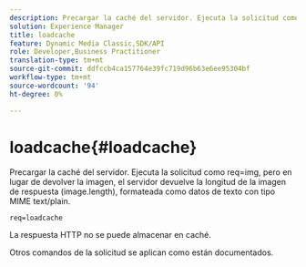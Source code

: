 ```yaml
---
description: Precargar la caché del servidor. Ejecuta la solicitud como req=img, pero en lugar de devolver la imagen, el servidor devuelve la longitud de la imagen de respuesta (image.length), formateada como datos de texto con tipo MIME text/plain.
solution: Experience Manager
title: loadcache
feature: Dynamic Media Classic,SDK/API
role: Developer,Business Practitioner
translation-type: tm+mt
source-git-commit: ddfccb4ca157764e39fc719d96b63e6ee95304bf
workflow-type: tm+mt
source-wordcount: '94'
ht-degree: 0%

---
```



# loadcache{#loadcache}

Precargar la caché del servidor. Ejecuta la solicitud como req=img, pero en lugar de devolver la imagen, el servidor devuelve la longitud de la imagen de respuesta (image.length), formateada como datos de texto con tipo MIME text/plain.

`req=loadcache`

La respuesta HTTP no se puede almacenar en caché.

Otros comandos de la solicitud se aplican como están documentados.
